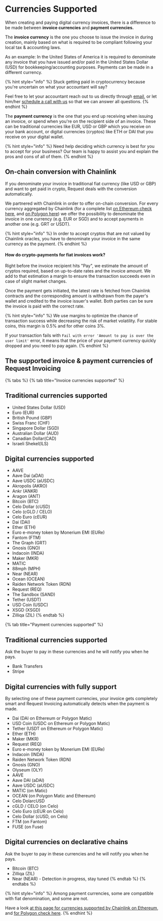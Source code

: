 # Currencies Supported

When creating and paying digital currency invoices, there is a difference to be made between **invoice currencies** and **payment currencies.**

The **invoice currency** is the one you choose to issue the invoice in during creation, mainly based on what is required to be compliant following your local tax & accounting laws.&#x20;

As an example: In the United States of America it is required to denominate any invoice that you have issued and/or paid in the United States Dollar (USD) for bookkeeping/accounting purposes. Payments can be made in a different currency.

{% hint style="info" %}
Stuck getting paid in cryptocurrency because you're uncertain on what your accountant will say?

Feel free to let your accountant reach out to us directly through [email](mailto:support@request.finance), or let him/her [schedule a call with us](https://calendly.com/request-invoicing) so that we can answer all questions.&#x20;
{% endhint %}

The **payment currency** is the one that you end up receiving when issuing an invoice, or spend when you're on the recipient side of an invoice. These can be traditional currencies like EUR, USD or GBP which you receive on your bank account, or digital currencies (cryptos) like ETH or DAI that you receive on your digital wallet.

{% hint style="info" %}
Need help deciding which currency is best for you to accept for your business? Our team is happy to assist you and explain the pros and cons of all of them.
{% endhint %}

## On-chain conversion with Chainlink

If you denominate your invoice in traditional fiat currency (like USD or GBP) and want to get paid in crypto, Request deals with the conversion automatically.

We partnered with Chainlink in order to offer on-chain conversion. For every currency aggregated by Chainlink (for a complete list [on Ethereum check here](https://docs.chain.link/docs/ethereum-addresses/), and [on Polygon here](https://docs.chain.link/docs/matic-addresses/)) we offer the possibility to denominate the invoice in one currency (e.g. EUR or SGD) and to accept payments in another one (e.g. GRT or USDT).

{% hint style="info" %}
In order to accept cryptos that are not valued by Chainlink oracles, you have to denominate your invoice in the same currency as the payment.&#x20;
{% endhint %}

#### How do crypto-payments for fiat invoices work?

Right before the invoice recipient hits "Pay", we estimate the amount of cryptos required, based on up-to-date rates and the invoice amount. We add to that estimation a margin to ensure the transaction succeeds even in case of slight market changes.

Once the payment gets initiated, the latest rate is fetched from Chainlink contracts and the corresponding amount is withdrawn from the payer's wallet and credited to the invoice issuer's wallet. Both parties can be sure the invoice is paid with the correct rate.

{% hint style="info" %}
We use margins to optimize the chance of transaction success while decreasing the risk of market volatility. For stable coins, this margin is 0.5% and for other coins 3%.

If your transaction fails with `Fail with error 'Amount to pay is over the user limit'` error, it means that the price of your payment currency quickly dropped and you need to pay again.
{% endhint %}

## The supported invoice & payment currencies of Request Invoicing

{% tabs %}
{% tab title="Invoice currencies supported" %}
## Traditional currencies supported

* United States Dollar (USD)
* Euro (EUR)
* British Pound (GBP)
* Swiss Franc (CHF)
* Singapore Dollar (SGD)
* Australian Dollar (AUD)
* Canadian Dollar(CAD)
* Israeli Shekel(ILS)

## Digital currencies supported

* AAVE
* Aave Dai (aDAI)
* Aave USDC (aUSDC)
* Akropolis (AKRO)
* Ankr (ANKR)
* Aragon (ANT)
* Bitcoin (BTC)&#x20;
* Celo Dollar (cUSD)
* Celo (cGLD / CELO)
* Celo Euro (cEUR)
* Dai (DAI)
* Ether (ETH)
* Euro e-money token by Monerium EMI (EURe)
* Fantom (FTM)
* The Graph (GRT)
* Gnosis (GNO)
* Indacoin (INDA)
* Maker (MKR)
* MATIC
* 88mph (MPH)
* Near (NEAR)
* Ocean (OCEAN)
* Raiden Network Token (RDN)
* Request (REQ)
* The Sandbox (SAND)
* Tether (USDT)
* USD Coin (USDC)&#x20;
* XSGD (XSGD)
* Zilliqa (ZIL)
{% endtab %}

{% tab title="Payment currencies supported" %}
## Traditional currencies supported

Ask the buyer to pay in these currencies and he will notify you when he pays.&#x20;

* Bank Transfers
* Stripe

## Digital currencies with fully support

By selecting one of these payment currencies, your invoice gets completely smart and Request Invoicing automatically detects when the payment is made.

* Dai (DAI on Ethereum or Polygon Matic)
* USD Coin (USDC on Ethereum or Polygon Matic)
* Tether (USDT on Ethereum or Polygon Matic)
* Ether (ETH)
* Maker (MKR)
* Request (REQ)
* Euro e-money token by Monerium EMI (EURe)
* Indacoin (INDA)
* Raiden Network Token (RDN)
* Gnosis (GNO)
* Olyseum (OLY)
* AAVE
* Aave DAI (aDAI)
* Aave USDC (aUSDC)
* MATIC (on Matic)
* OCEAN (on Polygon Matic and Ethereum)
* Celo DolarcUSD
* cGLD / CELO (on Celo)
* Celo Euro (cEUR on Celo)
* Celo Dollar (cUSD, on Celo)
* FTM (on Fantom)
* FUSE (on Fuse)

## Digital currencies on declarative chains

Ask the buyer to pay in these currencies and he will notify you when he pays.&#x20;

* Bitcoin (BTC)
* Zilliqa (ZIL)
* Near (NEAR) - Detection in progress, stay tuned
{% endtab %}
{% endtabs %}

{% hint style="info" %}
Among payment currencies, some are compatible with fiat denomination, and some are not.

Have a look [at this page for currencies supported by Chainlink on Ethereum](https://docs.chain.link/docs/ethereum-addresses/), and [for Polygon check here](https://docs.chain.link/docs/matic-addresses/).
{% endhint %}

